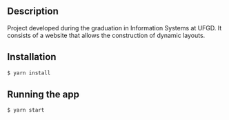 ## Description

Project developed during the graduation in Information Systems at UFGD. It consists of a website that allows the construction of dynamic layouts.

## Installation

```bash
$ yarn install
```

## Running the app

```bash
$ yarn start
```
